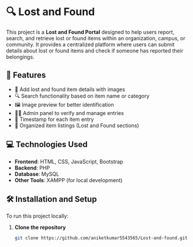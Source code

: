 # 🔍 Lost and Found

This project is a **Lost and Found Portal** designed to help users report, search, and retrieve lost or found items within an organization, campus, or community. It provides a centralized platform where users can submit details about lost or found items and check if someone has reported their belongings.

## 📌 Features

- 🧾 Add lost and found item details with images
- 🔍 Search functionality based on item name or category
- 🖼️ Image preview for better identification
- 🧑‍💻 Admin panel to verify and manage entries
- 📅 Timestamp for each item entry
- 📂 Organized item listings (Lost and Found sections)

## 💻 Technologies Used

- **Frontend**: HTML, CSS, JavaScript, Bootstrap
- **Backend**: PHP
- **Database**: MySQL
- **Other Tools**: XAMPP (for local development)

## 🛠️ Installation and Setup

To run this project locally:

1. **Clone the repository**
   ```bash
   git clone https://github.com/aniketkumar5543565/Lost-and-found.git
